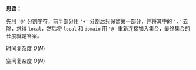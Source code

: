 **思路：**

先用 `'@'` 分割字符，前半部分用 `'+'` 分割后只保留第一部分，并将其中的 `'.'` 去除，求得 `local`，然后将 `local` 和 `domain` 用 `'@'` 重新连接加入集合，最终集合的长度就是答案。

时间复杂度 $O(N)$

空间复杂度 $O(N)$

